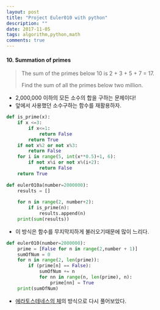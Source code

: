 ```yaml
---
layout: post
title: "Project Euler010 with python"
description: ""
date: 2017-11-05
tags: algorithm,python,math
comments: true
---
```


#### 10. Summation of primes

> The sum of the primes below 10 is 2 + 3 + 5 + 7 = 17.
>
> Find the sum of all the primes below two million.

- 2,000,000 이하의 모든 소수의 합을 구하는 문제이다!
- 앞에서 사용했던 소수구하는 함수를 재활용하자.

```python
def is_prime(x):
    if x <=3:
        if x<=1:
            return False
        return True
    if not x%2 or not x%3:
        return False
    for i in range(5, int(x**0.5)+1, 6):
        if not x%i or not x%(i+2):
            return False
    return True
  
def euler010a(number=2000000):
    results = []
    
    for n in range(2, number+2):
        if is_prime(n):
            results.append(n)
    print(sum(results))
```

- 이 방식은 함수를 무지막지하게 불러오기때문에 많이 느리다.

```python
def euler010(number=2000000):
    prime = [False for n in range(2,number + 1)]
    sumOfNum = 0
    for n in range(2, len(prime)):
        if (prime[n] == False):
            sumOfNum += n
            for nn in range(n, len(prime), n):
                prime[nn] = True
    print(sumOfNum)
```

- [에라토스테네스의 체](https://ko.wikipedia.org/wiki/에라토스테네스의_체)의 방식으로 다시 풀어보았다.







